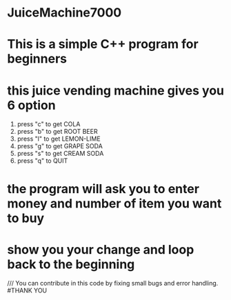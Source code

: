 # JuiceMachine7000
# This is a simple C++ program for beginners

# this juice vending machine gives you 6 option 
1) press "c" to get COLA
2) press "b" to get ROOT BEER
3) press "l" to get LEMON-LIME
4) press "g" to get GRAPE SODA
5) press "s" to get CREAM SODA
6) press "q" to QUIT

# the program will ask you to enter money and number of item you want to buy
# show you your change and loop back to the beginning

/// You can contribute in this code by fixing small bugs and error handling.
#THANK YOU
